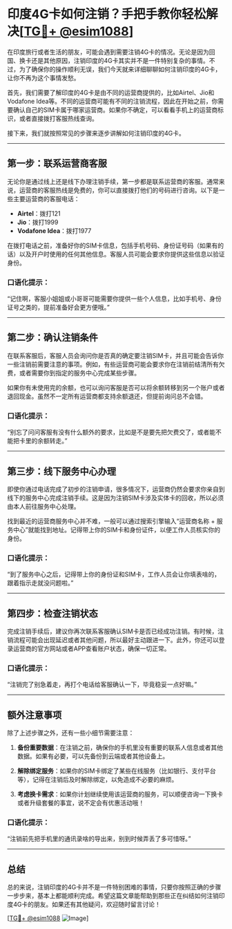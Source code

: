 # 印度4G卡如何注销？手把手教你轻松解决[[TG💪+ @esim1088](https://t.me/s/esim1088)]

在印度旅行或者生活的朋友，可能会遇到需要注销4G卡的情况。无论是因为回国、换卡还是其他原因，注销印度的4G卡其实并不是一件特别复杂的事情。不过，为了确保你的操作顺利无误，我们今天就来详细聊聊如何注销印度的4G卡，让你不再为这个事情发愁。

首先，我们需要了解印度的4G卡是由不同的运营商提供的，比如Airtel、Jio和Vodafone Idea等。不同的运营商可能有不同的注销流程，因此在开始之前，你需要确认自己的SIM卡属于哪家运营商。如果你不确定，可以看看手机上的运营商标识，或者直接拨打客服热线查询。

接下来，我们就按照常见的步骤来逐步讲解如何注销印度的4G卡。

---

## 第一步：联系运营商客服

无论你是通过线上还是线下办理注销手续，第一步都是联系运营商的客服。通常来说，运营商的客服热线是免费的，你可以直接拨打他们的号码进行咨询。以下是一些主要运营商的客服电话：

- **Airtel**：拨打121
- **Jio**：拨打1999
- **Vodafone Idea**：拨打1977

在拨打电话之前，准备好你的SIM卡信息，包括手机号码、身份证号码（如果有的话）以及开户时使用的任何其他信息。客服人员可能会要求你提供这些信息以验证身份。

### 口语化提示：
“记住啊，客服小姐姐或小哥哥可能需要你提供一些个人信息，比如手机号、身份证号之类的，提前准备好会更方便哦。”

---

## 第二步：确认注销条件

在联系客服后，客服人员会询问你是否真的确定要注销SIM卡，并且可能会告诉你一些注销前需要注意的事项。例如，有些运营商可能会要求你在注销前结清所有欠费，或者需要你到指定的服务中心完成某些步骤。

如果你有未使用完的余额，也可以询问客服是否可以将余额转移到另一个账户或者退回现金。虽然不一定所有运营商都支持余额退还，但提前询问总不会错。

### 口语化提示：
“别忘了问问客服有没有什么额外的要求，比如是不是要先把欠费交了，或者能不能把卡里的余额转走。”

---

## 第三步：线下服务中心办理

即使你通过电话完成了初步的注销申请，很多情况下，运营商仍然会要求你亲自到线下的服务中心完成注销手续。这是因为注销SIM卡涉及实体卡的回收，所以必须由本人前往服务中心处理。

找到最近的运营商服务中心并不难，一般可以通过搜索引擎输入“运营商名称 + 服务中心”就能找到地址。记得带上你的SIM卡和身份证件，以便工作人员核实你的身份。

### 口语化提示：
“到了服务中心之后，记得带上你的身份证和SIM卡，工作人员会让你填表啥的，跟着指示走就没问题啦。”

---

## 第四步：检查注销状态

完成注销手续后，建议你再次联系客服确认SIM卡是否已经成功注销。有时候，注销流程可能会出现延迟或者其他问题，所以最好主动跟进一下。此外，你还可以登录运营商的官方网站或者APP查看账户状态，确保一切正常。

### 口语化提示：
“注销完了别急着走，再打个电话给客服确认一下，毕竟稳妥一点好嘛。”

---

## 额外注意事项

除了上述步骤之外，还有一些小细节需要注意：

1. **备份重要数据**：在注销之前，确保你的手机里没有重要的联系人信息或者其他数据。如果有必要，可以先备份到云端或者其他设备上。
   
2. **解除绑定服务**：如果你的SIM卡绑定了某些在线服务（比如银行、支付平台等），记得在注销后及时解除绑定，以免造成不必要的麻烦。

3. **考虑换卡需求**：如果你计划继续使用该运营商的服务，可以顺便咨询一下换卡或者升级套餐的事宜，说不定会有优惠活动哦！

### 口语化提示：
“注销前先把手机里的通讯录啥的导出来，别到时候弄丢了多可惜呀。”

---

## 总结

总的来说，注销印度的4G卡并不是一件特别困难的事情，只要你按照正确的步骤一步步来，基本上都能顺利完成。希望这篇文章能帮助到那些正在纠结如何注销印度4G卡的朋友。如果还有其他疑问，欢迎随时留言讨论！

[[TG💪+ @esim1088](https://t.me/s/esim1088) ![Image](https://i.postimg.cc/4NQfJmqS/Snipaste-2025-05-13-00-14-12.png)]